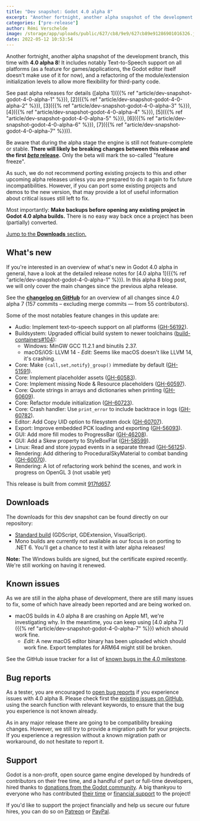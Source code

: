 ```yaml
---
title: "Dev snapshot: Godot 4.0 alpha 8"
excerpt: "Another fortnight, another alpha snapshot of the development branch, this time with 4.0 alpha 8! It includes notably Text-to-Speech support on all platforms, and a refactoring of the module/extension initialization levels to allow more flexibility for third-party code."
categories: ["pre-release"]
author: Rémi Verschelde
image: /storage/app/uploads/public/627/cb8/9e9/627cb89e91286901016326.jpg
date: 2022-05-12 10:53:54
---
```


Another fortnight, another alpha snapshot of the development branch, this time with **4.0 alpha 8**!
It includes notably Text-to-Speech support on all platforms (as a feature for games/applications, the Godot editor itself doesn't make use of it for now), and a refactoring of the module/extension initialization levels to allow more flexibility for third-party code.

See past alpha releases for details ([alpha 1]({{% ref "article/dev-snapshot-godot-4-0-alpha-1" %}}), [2]({{% ref "article/dev-snapshot-godot-4-0-alpha-2" %}}), [3]({{% ref "article/dev-snapshot-godot-4-0-alpha-3" %}}), [4]({{% ref "article/dev-snapshot-godot-4-0-alpha-4" %}}), [5]({{% ref "article/dev-snapshot-godot-4-0-alpha-5" %}}), [6]({{% ref "article/dev-snapshot-godot-4-0-alpha-6" %}}), [7]({{% ref "article/dev-snapshot-godot-4-0-alpha-7" %}})).

Be aware that during the alpha stage the engine is still not feature-complete or stable. **There will likely be breaking changes between this release and the first [*beta* release](https://en.wikipedia.org/wiki/Software_release_life_cycle#Beta).** Only the beta will mark the so-called "feature freeze".

As such, we do not recommend porting existing projects to this and other upcoming alpha releases unless you are prepared to do it again to fix future incompatibilities. However, if you can port some existing projects and demos to the new version, that may provide a lot of useful information about critical issues still left to fix.

Most importantly: **Make backups before opening any existing project in Godot 4.0 alpha builds.** There is no easy way back once a project has been (partially) converted.

[Jump to the **Downloads** section.](#downloads)

## What's new

If you're interested in an overview of what's new in Godot 4.0 alpha in general, have a look at the detailed release notes for [4.0 alpha 1]({{% ref "article/dev-snapshot-godot-4-0-alpha-1" %}}). In this alpha 8 blog post, we will only cover the main changes since the previous alpha release.

See the [**changelog on GitHub**](https://github.com/godotengine/godot/compare/3e9ead05f2e87e46b5982cc9a140e172ee98c227...917fd65748957304c987414c63d54ef4f6972394) for an overview of all changes since 4.0 alpha 7 (157 commits – excluding merge commits ― from 55 contributors).

Some of the most notables feature changes in this update are:

- Audio: Implement text-to-speech support on all platforms ([GH-56192](https://github.com/godotengine/godot/pull/56192)).
- Buildsystem: Upgraded official build system to newer toolchains ([build-containers#104](https://github.com/godotengine/build-containers/pull/104)):
  * Windows: MinGW GCC 11.2.1 and binutils 2.37.
  * macOS/iOS: LLVM 14 - *Edit:* Seems like macOS doesn't like LLVM 14, it's crashing.
- Core: Make `{call,set,notify}_group()` immediate by default ([GH-51591](https://github.com/godotengine/godot/pull/51591)).
- Core: Implement placeholder assets ([GH-60583](https://github.com/godotengine/godot/pull/60583)).
- Core: Implement missing Node & Resource placeholders ([GH-60597](https://github.com/godotengine/godot/pull/60597)).
- Core: Quote strings in arrays and dictionaries when printing ([GH-60609](https://github.com/godotengine/godot/pull/60609)).
- Core: Refactor module initialization ([GH-60723](https://github.com/godotengine/godot/pull/60723)).
- Core: Crash handler: Use `print_error` to include backtrace in logs ([GH-60782](https://github.com/godotengine/godot/pull/60782)).
- Editor: Add Copy UID option to filesystem dock ([GH-60707](https://github.com/godotengine/godot/pull/60707)).
- Export: Improve embedded PCK loading and exporting ([GH-56093](https://github.com/godotengine/godot/pull/56093)).
- GUI: Add more fill modes to ProgressBar ([GH-46208](https://github.com/godotengine/godot/pull/46208)).
- GUI: Add a Skew property to StyleBoxFlat ([GH-58599](https://github.com/godotengine/godot/pull/58599)).
- Linux: Read and store joypad events in a separate thread ([GH-56125](https://github.com/godotengine/godot/pull/56125)).
- Rendering: Add dithering to ProceduralSkyMaterial to combat banding ([GH-60070](https://github.com/godotengine/godot/pull/60070)).
- Rendering: A lot of refactoring work behind the scenes, and work in progress on OpenGL 3 (not usable yet)

This release is built from commit [917fd657](https://github.com/godotengine/godot/commit/917fd65748957304c987414c63d54ef4f6972394).

<a id="downloads"></a>
## Downloads

The downloads for this dev snapshot can be found directly on our repository:

* [Standard build](https://downloads.tuxfamily.org/godotengine/4.0/alpha8/) (GDScript, GDExtension, VisualScript).
* Mono builds are currently not available as our focus is on porting to .NET 6. You'll get a chance to test it with later alpha releases!

**Note:** The Windows builds are signed, but the certificate expired recently. We're still working on having it renewed.

## Known issues

As we are still in the alpha phase of development, there are still many issues to fix, some of which have already been reported and are being worked on.

- macOS builds in 4.0 alpha 8 are crashing on Apple M1, we're investigating why. In the meantime, you can keep using [4.0 alpha 7]({{% ref "article/dev-snapshot-godot-4-0-alpha-7" %}}) which should work fine.
  * *Edit:* A new macOS editor binary has been uploaded which should work fine. Export templates for ARM64 might still be broken.

See the GitHub issue tracker for a list of [known bugs in the 4.0 milestone](https://github.com/godotengine/godot/issues?q=is%3Aissue+is%3Aopen+milestone%3A4.0+label%3Abug+).

## Bug reports

As a tester, you are encouraged to [open bug reports](https://github.com/godotengine/godot/issues) if you experience issues with 4.0 alpha 8. Please check first the [existing issues on GitHub](https://github.com/godotengine/godot/issues), using the search function with relevant keywords, to ensure that the bug you experience is not known already.

As in any major release there are going to be compatibility breaking changes. However, we still try to provide a migration path for your projects. If you experience a regression without a known migration path or workaround, do not hesitate to report it.

## Support

Godot is a non-profit, open source game engine developed by hundreds of contributors on their free time, and a handful of part or full-time developers, hired thanks to [donations from the Godot community](https://godotengine.org/donate). A big thankyou to everyone who has contributed [their time](https://github.com/godotengine/godot/blob/master/AUTHORS.md) or [financial support](https://github.com/godotengine/godot/blob/master/DONORS.md) to the project!

If you'd like to support the project financially and help us secure our future hires, you can do so on [Patreon](https://www.patreon.com/godotengine) or [PayPal](https://godotengine.org/donate).
